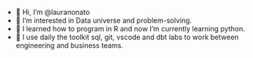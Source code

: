 - 👋 Hi, I’m @lauranonato
- 👀 I’m interested in Data universe and problem-solving. 
- 🌱 I learned how to program in R and now I’m currently learning python.
- 💞️ I use daily the toolkit sql, git, vscode and dbt labs to work between engineering and business teams. 

<!---
lauranonato/lauranonato is a ✨ special ✨ repository because its `README.md` (this file) appears on your GitHub profile.
You can click the Preview link to take a look at your changes.
--->
